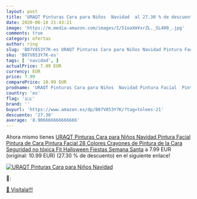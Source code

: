 ```yaml
---
layout: post
title: 'URAQT Pinturas Cara para Niños  Navidad  al 27.30 % de descuento'
date: 2020-06-18 21:43:21
image: 'https://m.media-amazon.com/images/I/51oaXmVxrZL._SL400_.jpg'
comments: true
category: ofertas
author: ring
slug: 'B07V853Y7K-es URAQT Pinturas Cara para Niños Navidad Pintura Facial...'
sku: 'B07V853Y7K-es'
tags: [ 'navidad', ]
actualPrice: 7.99 EUR
currency: EUR
price: 7.99
comparePrice: 10.99 EUR
prodname: 'URAQT Pinturas Cara para Niños  Navidad Pintura Facial  Pintura de Cara Pintura Facial  28 Colores Crayones de Pintura de la Cara Seguridad no tóxica Fit Halloween  Fiestas  Semana Santa'
country: 'es'
flag: '🇪🇸'
brand: ''
buyurl: 'https://www.amazon.es/dp/B07V853Y7K/?tag=tolees-21'
descuento: '27.30'
average: '8.906666666666666'
---
```


Ahora mismo tienes [URAQT Pinturas Cara para Niños  Navidad Pintura Facial  Pintura de Cara Pintura Facial  28 Colores Crayones de Pintura de la Cara Seguridad no tóxica Fit Halloween  Fiestas  Semana Santa](https://www.amazon.es/dp/B07V853Y7K/?tag=tolees-21) a 7.99 EUR (original: 10.99 EUR) (27.30 %  de descuento) en el siguiente enlace!

[![URAQT Pinturas Cara para Niños  Navidad ](https://m.media-amazon.com/images/I/51oaXmVxrZL._SL400_.jpg)](https://www.amazon.es/dp/B07V853Y7K/?tag=tolees-21)

🔎:


[🛒 Visítala!!!](https://www.amazon.es/dp/B07V853Y7K/?tag=tolees-21)
